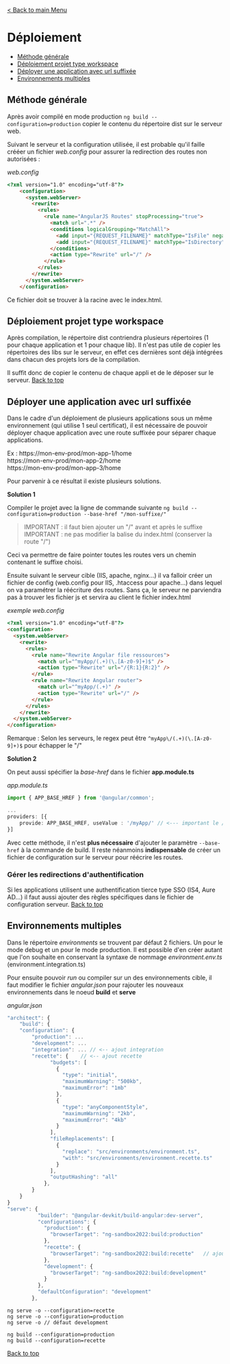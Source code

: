 [< Back to main Menu](https://github.com/gsoulie/angular-resources/blob/master/ng-sheet.md)    

# Déploiement

* [Méthode générale](#méthode-générale)
* [Déploiement projet type workspace](#déploiement-projet-type-workspace)         
* [Déployer une application avec url suffixée](#déployer-une-application-avec-url-suffixée)      
* [Environnements multiples](#environnements-multiples)      

## Méthode générale
Après avoir compilé en mode production ````ng build --configuration=production```` copier le contenu du répertoire dist sur le serveur web.

Suivant le serveur et la configuration utilisée, il est probable qu'il faille crééer un fichier *web.config* pour assurer la redirection des routes non autorisées :

*web.config*
````html
<?xml version="1.0" encoding="utf-8"?>
    <configuration>
      <system.webServer>
        <rewrite>
          <rules>
            <rule name="AngularJS Routes" stopProcessing="true">
              <match url=".*" />
              <conditions logicalGrouping="MatchAll">
                <add input="{REQUEST_FILENAME}" matchType="IsFile" negate="true" />
                <add input="{REQUEST_FILENAME}" matchType="IsDirectory" negate="true" />   
              </conditions>
              <action type="Rewrite" url="/" />
            </rule>
          </rules>
        </rewrite>
      </system.webServer>
    </configuration>
````
Ce fichier doit se trouver à la racine avec le index.html.

## Déploiement projet type workspace

Après compilation, le répertoire dist contriendra plusieurs répertoires (1 pour chaque application et 1 pour chaque lib). Il n'est pas utile de copier les répertoires des libs sur le serveur,
en effet ces dernières sont déjà intégrées dans chacun des projets lors de la compilation.

Il suffit donc de copier le contenu de chaque appli et de le déposer sur le serveur.
[Back to top](#déploiement)     

## Déployer une application avec url suffixée

Dans le cadre d'un déploiement de plusieurs applications sous un même environnement (qui utilise 1 seul certificat), il est nécessaire de pouvoir déployer
chaque application avec une route suffixée pour séparer chaque applications.

Ex : 
https://mon-env-prod/mon-app-1/home        
https://mon-env-prod/mon-app-2/home       
https://mon-env-prod/mon-app-3/home       

Pour parvenir à ce résultat il existe plusieurs solutions. 

**Solution 1**

Compiler le projet avec la ligne de commande suivante ````ng build --configuration=production --base-href "/mon-suffixe/"````

> IMPORTANT : il faut bien ajouter un "/" avant et après le suffixe
> IMPORTANT : ne pas modifier la balise <base href> du index.html (conserver la route "/")

Ceci va permettre de faire pointer toutes les routes vers un chemin contenant le suffixe choisi.

Ensuite suivant le serveur cible (IIS, apache, nginx...) il va falloir créer un fichier de config (web.config pour IIS, .htaccess pour apache...) dans lequel
on va paramétrer la réécriture des routes. Sans ça, le serveur ne parviendra pas à trouver les fichier js et servira au client le fichier index.html

*exemple web.config*
````html
<?xml version="1.0" encoding="utf-8"?>
<configuration>
  <system.webServer>
    <rewrite>
      <rules>
        <rule name="Rewrite Angular file ressources">
          <match url="^myApp/(.+)(\.[A-z0-9]+)$" />
          <action type="Rewrite" url="/{R:1}{R:2}" />
        </rule>
        <rule name="Rewrite Angular router">
          <match url="^myApp/(.+)" />
          <action type="Rewrite" url="/" />
        </rule>
      </rules>
    </rewrite>
  </system.webServer>
</configuration>
````

Remarque : Selon les serveurs, le regex peut être ````^myApp\/(.+)(\.[A-z0-9]+)$````  pour échapper le "/"

**Solution 2**

On peut aussi spécifier la *base-href* dans le fichier **app.module.ts**

*app.module.ts*

````typescript
import { APP_BASE_HREF } from '@angular/common';

...
providers: [{
	provide: APP_BASE_HREF, useValue : '/myApp/' // <--- important le / au début et à la fin
}]
````

Avec cette méthode, il n'est **plus nécessaire** d'ajouter le paramètre ````--base-href```` à la commande de build. Il reste néanmoins **indispensable** de créer un fichier de configuration sur le serveur
pour réécrire les routes.

### Gérer les redirections d'authentification

Si les applications utilisent une authentification tierce type SSO (IS4, Aure AD...) il faut aussi ajouter des règles spécifiques dans le fichier de configuration serveur.
[Back to top](#déploiement)     

## Environnements multiples

Dans le répertoire *environments* se trouvent par défaut 2 fichiers. Un pour le mode debug et un pour le mode production. Il est possible d'en créer autant que l'on souhaite en conservant la syntaxe de nommage *environment.env.ts* (environment.integration.ts)

Pour ensuite pouvoir *run* ou compiler sur un des environnements cible, il faut modifier le fichier *angular.json* pour rajouter les nouveaux environnements dans 
le noeud **build** et **serve**

*angular.json*

````typescript
"architect": {
	"build": {
	"configuration": {
	    "production": ...
	    "development": ...
	    "integration": ... // <-- ajout integration
	    "recette": {	// <-- ajout recette
              "budgets": [
                {
                  "type": "initial",
                  "maximumWarning": "500kb",
                  "maximumError": "1mb"
                },
                {
                  "type": "anyComponentStyle",
                  "maximumWarning": "2kb",
                  "maximumError": "4kb"
                }
              ],
              "fileReplacements": [
                {
                  "replace": "src/environments/environment.ts",
                  "with": "src/environments/environment.recette.ts"
                }
              ],
              "outputHashing": "all"
            },
		}
	}
}
"serve": {
          "builder": "@angular-devkit/build-angular:dev-server",
          "configurations": {
            "production": {
              "browserTarget": "ng-sandbox2022:build:production"
            },
            "recette": {
              "browserTarget": "ng-sandbox2022:build:recette"	// ajout recette
            },
            "development": {
              "browserTarget": "ng-sandbox2022:build:development"
            }
          },
          "defaultConfiguration": "development"
        },
````

````
ng serve -o --configuration=recette
ng serve -o --configuration=production
ng serve -o // défaut development

ng build --configuration=production
ng build --configuration=recette
````

[Back to top](#déploiement)     

